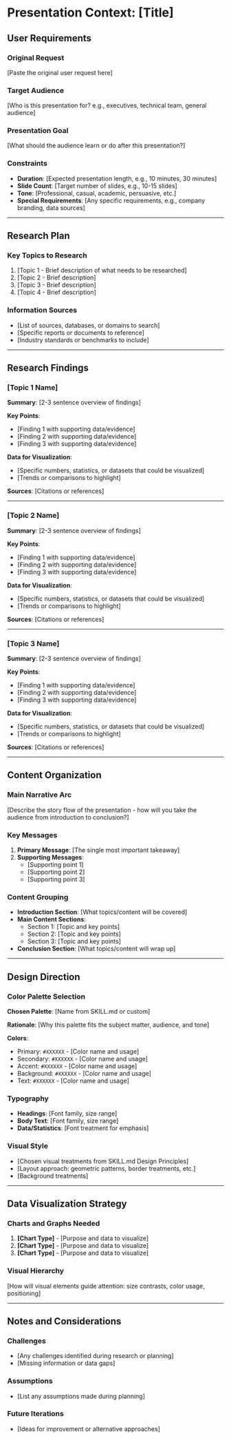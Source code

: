 # Presentation Context: [Title]

## User Requirements

### Original Request
[Paste the original user request here]

### Target Audience
[Who is this presentation for? e.g., executives, technical team, general audience]

### Presentation Goal
[What should the audience learn or do after this presentation?]

### Constraints
- **Duration**: [Expected presentation length, e.g., 10 minutes, 30 minutes]
- **Slide Count**: [Target number of slides, e.g., 10-15 slides]
- **Tone**: [Professional, casual, academic, persuasive, etc.]
- **Special Requirements**: [Any specific requirements, e.g., company branding, data sources]

---

## Research Plan

### Key Topics to Research
1. [Topic 1 - Brief description of what needs to be researched]
2. [Topic 2 - Brief description]
3. [Topic 3 - Brief description]
4. [Topic 4 - Brief description]

### Information Sources
- [List of sources, databases, or domains to search]
- [Specific reports or documents to reference]
- [Industry standards or benchmarks to include]

---

## Research Findings

### [Topic 1 Name]

**Summary**: [2-3 sentence overview of findings]

**Key Points**:
- [Finding 1 with supporting data/evidence]
- [Finding 2 with supporting data/evidence]
- [Finding 3 with supporting data/evidence]

**Data for Visualization**:
- [Specific numbers, statistics, or datasets that could be visualized]
- [Trends or comparisons to highlight]

**Sources**: [Citations or references]

---

### [Topic 2 Name]

**Summary**: [2-3 sentence overview of findings]

**Key Points**:
- [Finding 1 with supporting data/evidence]
- [Finding 2 with supporting data/evidence]
- [Finding 3 with supporting data/evidence]

**Data for Visualization**:
- [Specific numbers, statistics, or datasets that could be visualized]
- [Trends or comparisons to highlight]

**Sources**: [Citations or references]

---

### [Topic 3 Name]

**Summary**: [2-3 sentence overview of findings]

**Key Points**:
- [Finding 1 with supporting data/evidence]
- [Finding 2 with supporting data/evidence]
- [Finding 3 with supporting data/evidence]

**Data for Visualization**:
- [Specific numbers, statistics, or datasets that could be visualized]
- [Trends or comparisons to highlight]

**Sources**: [Citations or references]

---

## Content Organization

### Main Narrative Arc
[Describe the story flow of the presentation - how will you take the audience from introduction to conclusion?]

### Key Messages
1. **Primary Message**: [The single most important takeaway]
2. **Supporting Messages**:
   - [Supporting point 1]
   - [Supporting point 2]
   - [Supporting point 3]

### Content Grouping
- **Introduction Section**: [What topics/content will be covered]
- **Main Content Sections**: 
  - Section 1: [Topic and key points]
  - Section 2: [Topic and key points]
  - Section 3: [Topic and key points]
- **Conclusion Section**: [What topics/content will wrap up]

---

## Design Direction

### Color Palette Selection
**Chosen Palette**: [Name from SKILL.md or custom]

**Rationale**: [Why this palette fits the subject matter, audience, and tone]

**Colors**:
- Primary: `#XXXXXX` - [Color name and usage]
- Secondary: `#XXXXXX` - [Color name and usage]
- Accent: `#XXXXXX` - [Color name and usage]
- Background: `#XXXXXX` - [Color name and usage]
- Text: `#XXXXXX` - [Color name and usage]

### Typography
- **Headings**: [Font family, size range]
- **Body Text**: [Font family, size range]
- **Data/Statistics**: [Font treatment for emphasis]

### Visual Style
- [Chosen visual treatments from SKILL.md Design Principles]
- [Layout approach: geometric patterns, border treatments, etc.]
- [Background treatments]

---

## Data Visualization Strategy

### Charts and Graphs Needed
1. **[Chart Type]** - [Purpose and data to visualize]
2. **[Chart Type]** - [Purpose and data to visualize]
3. **[Chart Type]** - [Purpose and data to visualize]

### Visual Hierarchy
[How will visual elements guide attention: size contrasts, color usage, positioning]

---

## Notes and Considerations

### Challenges
- [Any challenges identified during research or planning]
- [Missing information or data gaps]

### Assumptions
- [List any assumptions made during planning]

### Future Iterations
- [Ideas for improvement or alternative approaches]

